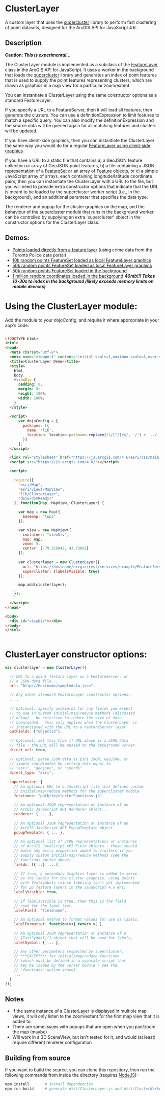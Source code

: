 # ClusterLayer

A custom layer that uses the [supercluster](https://github.com/mapbox/supercluster) library to perform
fast clustering of point datasets, designed for the ArcGIS API for JavaScript 4.6.

## Description

**Caution**: ***This is experimental...***

The ClusterLayer module is implemented as a subclass of the [FeatureLayer](https://developers.arcgis.com/javascript/latest/api-reference/esri-layers-FeatureLayer.html) class in the ArcGIS API for JavaScript.  It uses a worker in the background that loads the [supercluster](https://github.com/mapbox/supercluster) library and generates an index of point features that is used to supply the point features representing clusters, which are drawn as graphics in a map view for a particular zoom/extent.

You can instantiate a ClusterLayer using the same constructor options as a standard FeatureLayer.

If you specify a URL to a FeatureServer, then it will load all features, then generate the clusters.  You can use a definitionExpression to limit features to match a specific query.  You can also modify the definitionExpression and
the source data will be queried again for all matching features and clusters will be updated.

If you have client-side graphics, then you can instantiate the ClusterLayer the same way you would do for a regular [FeatureLayer using client-side graphics](https://developers.arcgis.com/javascript/latest/sample-code/layers-featurelayer-collection/index.html)

If you have a URL to a static file that contains a) a GeoJSON feature collection or array of GeoJSON point features, b) a file containing a JSON representation of a [FeatureSet](https://developers.arcgis.com/documentation/common-data-types/featureset-object.htm) or an array of [Feature](https://developers.arcgis.com/documentation/common-data-types/feature-object.htm) objects, or c) a simple JavaScript array of arrays, each containing longitude/latitude coordinate pairs, then you can instantiate the ClusterLayer with a URL to the file, but you will need to provide extra constructor options that indicate that the URL is meant to be loaded by the supercluster worker script (i.e., in the background), and an additional parameter that specifies the data type.

The renderer and popup for the cluster graphics on the map, and the behaviour of the supercluster module that runs in the background worker can be controlled by supplying an extra 'supercluster' object in the constructor options for the ClusterLayer class.

## Demos:

- [Points loaded directly from a feature layer](https://esricanada-ce.github.io/clusterlayer/demo/featurelayer.html) (using crime data from the Toronto Police data portal)
- [10k random points FeatureSet loaded as local FeatureLayer graphics](https://esricanada-ce.github.io/clusterlayer/demo/featureset10k.html)
- [50k random points FeatureSet loaded as local FeatureLayer graphics](https://esricanada-ce.github.io/clusterlayer/demo/featureset50k.html)
- [50k random points FeatureSet loaded in the background](https://esricanada-ce.github.io/clusterlayer/demo/featureset50kdirect.html)
- [1 million random coordinates loaded in the background](https://esricanada-ce.github.io/clusterlayer/demo/coords1mil.html) ***40mb!!! Takes 10-30s to index in the background (likely exceeds memory limits on mobile devices)***

# Using the ClusterLayer module:

Add the module to your dojoConfig, and require it where appropriate in your app's code:

```html

<!DOCTYPE html>
<html>
<head>
  <meta charset="utf-8">
  <meta name="viewport" content="initial-scale=1,maximum-scale=1,user-scalable=no">
  <title>ClusterLayer Demo</title>
  <style>
    html,
    body,
    #viewDiv {
      padding: 0;
      margin: 0;
      height: 100%;
      width: 100%;
    }
  </style>
  
  <script>
      var dojoConfig = {
        packages: [{
          name: 'lib',
          location: location.pathname.replace(/\/[^/]+$/, '/') + '../../src'
        }]
      };
  </script>

  <link rel="stylesheet" href="https://js.arcgis.com/4.6/esri/css/main.css">
  <script src="https://js.arcgis.com/4.6/"></script>

  <script>
  
    require([
      "esri/Map",
      "esri/views/MapView",
      "lib/ClusterLayer",
      "dojo/domReady!"
    ], function(Map, MapView, ClusterLayer) {

      var map = new Map({
        basemap: "topo"
      });

      var view = new MapView({
        container: "viewDiv",
        map: map,
        zoom: 5,
        center: [-79.328942, 43.73061]
      });
      
      var clusterlayer = new ClusterLayer({
        url: "https://hostname/arcgis/rest/services/example/FeatureServer/0",
        supercluster: {labelsVisible: true}
      });

      map.add(clusterlayer);

    });
    
  </script>
</head>

<body>
  <div id="viewDiv"></div>
</body>
</html>
    
```

# ClusterLayer constructor options:

```js
var clusterlayer = new ClusterLayer({

  // URL to a point feature layer on a FeatureServer, or 
  // a JSON data file...
  url: "http://hostname/sampledata.json",
  
  // Any other standard FeatureLayer constructor options.
  ...,
  
  // Optional: specify outFields for any fields you expect
  // to use in custom initial/map/reduce methods (discussed 
  // below) - be selective to reduce the size of data 
  // downloaded.  This only applies when the ClusterLayer is
  // instantiated with the URL to a FeatureServer layer
  outFields: ["objectid"],
  
  // Optional: set this true if URL above is a JSON data 
  // file - the URL will be passed to the background worker.
  direct_url: true, 
  
  // Optional: parse JSON data as Esri JSON, GeoJSON, or 
  // simple coordinates by setting this equal to 
  // "esri", "geojson", or "coords"
  direct_type: "esri",
  
  supercluster: {
    // An optional URL to a JavaScript file that defines custom 
    // initial/map/reduce methods for the supercluster module
    functions: "path/to/clusterFunctions.js",
    
    // An optional JSON representation or instance of an
    // ArcGIS JavaScript API Renderer object...
    renderer: { ... },
    
    // An optional JSON representation or instance of an
    // ArcGIS JavaScript API PopupTemplate object
    popupTemplate: { ... },
    
    // An optional list of JSON representations or instances 
    // of ArcGIS JavaScript API Field objects - these should 
    // match any extra properties added to clusters if you 
    // supply custom initial/map/reduce methods (see the 
    // functions option above).
    fields: [{...}, ...],
    
    // If true, a secondary Graphics layer is added to serve 
    // as the labels for the cluster graphics, using points 
    // with TextSymbols (since labeling isn't yet implemented 
    // for 2D feature layers in the JavaScript 4.6 API)
    labelsVisible: true,
    
    // If labelsVisible is true, then this is the field 
    // used for the label text,
    labelField: "fieldname",
    
    // An optional method to format values for use as labels,
    labelFormatter: function(v){ return v; },
    
    // An optional JSON representation or instance of a 
    // [TextSymbol]() object that will be used for labels,
    labelSymbol: { ... },
    
    // Any other parameters respected by supercluster, 
    // ***EXCEPT*** for initial/map/reduce functions 
    // (which must be defined in a separate script that 
    // may be loaded by the worker module - see the 
    // 'functions' option above)
    ...
  }
});
```

## Notes

- If the same instance of a ClusterLayer is displayed in multiple map views, it will only listen to the zoom/extent for the first map view that it is added to.
- There are some issues with popups that are open when you pan/zoom the map (maybe)
- Will work in a 3D SceneView, but isn't tested for it, and would (at least) require different renderer configuration

## Building from source

If you want to build the source, you can clone this repository, then run the following commands from inside the directory (requires [NodeJS](https://nodejs.org/en/)):

```sh
npm install       # install dependencies
npm run build     # generate dist/ClusterLayer.js and dist/ClusterWorker.js
```
